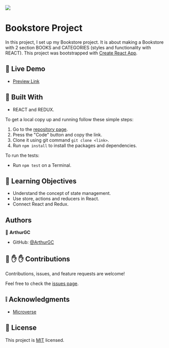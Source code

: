 ![](https://img.shields.io/badge/Microverse-blueviolet)

# Bookstore Project

In this project, I set up my Bookstore project. It is about making a Bookstore with 2 section BOOKS and CATEGORIES (styles and functionality with REACT). This project was bootstrapped with [Create React App](https://github.com/facebook/create-react-app).


## :red_circle: Live Demo

- [Preview Link](https://arthurgc.github.io/bookstore-project/#/)
## :hammer: Built With

- REACT and REDUX.

To get a local copy up and running follow these simple steps:

1. Go to the [repository page](https://github.com/ArthurGC/bookstore-project/tree/init-components).
2. Press the "Code" button and copy the link.
3. Clone it using git command `git clone <link>`.
4. Run `npm install` to install the packages and dependencies.

To run the tests:

- Run `npm test` on a Terminal.

## :blue_book: Learning Objectives

- Understand the concept of state management.
- Use store, actions and reducers in React.
- Connect React and Redux.

## Authors

👤 **ArthurGC**

- GitHub: [@ArthurGC](https://github.com/ArthurGC)

## 🤝 :raised_hand: :raised_hand: Contributions

Contributions, issues, and feature requests are welcome!

Feel free to check the [issues page](https://github.com/ArthurGC/bookstore-project/issues).

## :grey_exclamation: Acknowledgments

- [Microverse](https://www.microverse.org/)

## 📝 License

This project is [MIT](LICENSE) licensed.
